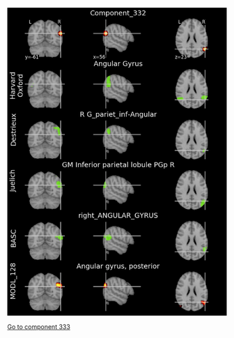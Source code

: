 


![332](preliminary/332.jpg "Component 332")

[Go to component 333](https://parietal-inria.github.io/MODL_atlas/1024/333 "Component 333")
